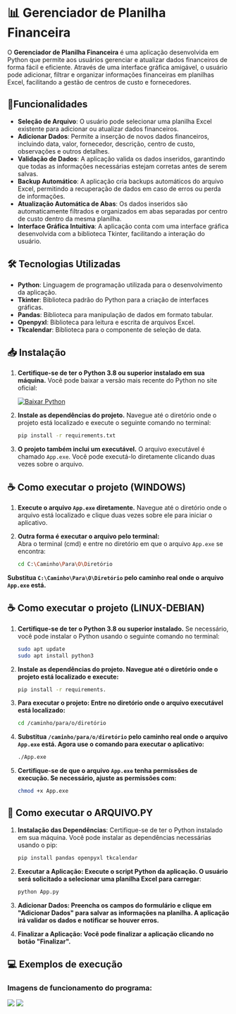# 📊 Gerenciador de Planilha Financeira

O **Gerenciador de Planilha Financeira** é uma aplicação desenvolvida em Python que permite aos usuários gerenciar e atualizar dados financeiros de forma fácil e eficiente. Através de uma interface gráfica amigável, o usuário pode adicionar, filtrar e organizar informações financeiras em planilhas Excel, facilitando a gestão de centros de custo e fornecedores.

## 🚀Funcionalidades

- **Seleção de Arquivo**: O usuário pode selecionar uma planilha Excel existente para adicionar ou atualizar dados financeiros.
- **Adicionar Dados**: Permite a inserção de novos dados financeiros, incluindo data, valor, fornecedor, descrição, centro de custo, observações e outros detalhes.
- **Validação de Dados**: A aplicação valida os dados inseridos, garantindo que todas as informações necessárias estejam corretas antes de serem salvas.
- **Backup Automático**: A aplicação cria backups automáticos do arquivo Excel, permitindo a recuperação de dados em caso de erros ou perda de informações.
- **Atualização Automática de Abas**: Os dados inseridos são automaticamente filtrados e organizados em abas separadas por centro de custo dentro da mesma planilha.
- **Interface Gráfica Intuitiva**: A aplicação conta com uma interface gráfica desenvolvida com a biblioteca Tkinter, facilitando a interação do usuário.

## 🛠 Tecnologias Utilizadas

- **Python**: Linguagem de programação utilizada para o desenvolvimento da aplicação.
- **Tkinter**: Biblioteca padrão do Python para a criação de interfaces gráficas.
- **Pandas**: Biblioteca para manipulação de dados em formato tabular.
- **Openpyxl**: Biblioteca para leitura e escrita de arquivos Excel.
- **Tkcalendar**: Biblioteca para o componente de seleção de data.

## 📥 Instalação

1. **Certifique-se de ter o Python 3.8 ou superior instalado em sua máquina.** Você pode baixar a versão mais recente do Python no site oficial:

   [![Baixar Python](https://img.shields.io/badge/Download_Python-blue)](https://www.python.org/downloads/)

2. **Instale as dependências do projeto.** Navegue até o diretório onde o projeto está localizado e execute o seguinte comando no terminal:

   ```bash
   pip install -r requirements.txt
   
3. **O projeto também inclui um executável.** O arquivo executável é chamado `App.exe`. Você pode executá-lo diretamente clicando duas vezes sobre o arquivo.

## ☕ Como executar o projeto (WINDOWS)

1. **Execute o arquivo `App.exe` diretamente.** Navegue até o diretório onde o arquivo está localizado e clique duas vezes sobre ele para iniciar o aplicativo.

2. **Outra forma é executar o arquivo pelo terminal:**  
   Abra o terminal (cmd) e entre no diretório em que o arquivo `App.exe` se encontra:
   ```bash
   cd C:\Caminho\Para\O\Diretório
   
**Substitua `C:\Caminho\Para\O\Diretório` pelo caminho real onde o arquivo `App.exe` está.**

## ☕ Como executar o projeto (LINUX-DEBIAN)

1. **Certifique-se de ter o Python 3.8 ou superior instalado.** Se necessário, você pode instalar o Python usando o seguinte comando no terminal:
   ```bash
   sudo apt update
   sudo apt install python3
   
2. **Instale as dependências do projeto. Navegue até o diretório onde o projeto está localizado e execute:**
   ```bash
   pip install -r requirements.

3. **Para executar o projeto:
Entre no diretório onde o arquivo executável está localizado:**
   ```bash
   cd /caminho/para/o/diretório

4. **Substitua `/caminho/para/o/diretório` pelo caminho real onde o arquivo `App.exe` está.
Agora use o comando para executar o aplicativo:**
   ```bash
   ./App.exe
5. **Certifique-se de que o arquivo `App.exe` tenha permissões de execução. Se necessário, ajuste as permissões com:**
   ```bash
   chmod +x App.exe


## 🐍 Como executar o ARQUIVO.PY

1. **Instalação das Dependências**:
   Certifique-se de ter o Python instalado em sua máquina. Você pode instalar as dependências necessárias usando o pip:

   ```bash
   pip install pandas openpyxl tkcalendar
   
2. **Executar a Aplicação: Execute o script Python da aplicação. O usuário será solicitado a selecionar uma planilha Excel para carregar**:
   
   ```bash
   python App.py
   
3. **Adicionar Dados: Preencha os campos do formulário e clique em "Adicionar Dados" para salvar as informações na planilha. A aplicação irá validar os dados e notificar se houver erros.**
   
4. **Finalizar a Aplicação: Você pode finalizar a aplicação clicando no botão "Finalizar".**

## 💻 Exemplos de execução

### Imagens de funcionamento do programa:

  ![](https://github.com/TiagoBalieiro/TP-Orientacao-a-Objetos/blob/main/imgs/Captura1)  ![](https://github.com/TiagoBalieiro/TP-Orientacao-a-Objetos/blob/main/imgs/Captura1) 
 

